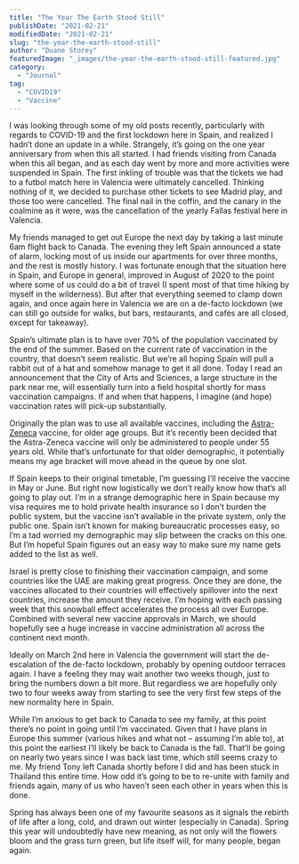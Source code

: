 ```yaml
---
title: "The Year The Earth Stood Still"
publishDate: "2021-02-21"
modifiedDate: "2021-02-21"
slug: "the-year-the-earth-stood-still"
author: "Duane Storey"
featuredImage: "_images/the-year-the-earth-stood-still-featured.jpg"
category:
  - "Journal"
tag:
  - "COVID19"
  - "Vaccine"
---
```


I was looking through some of my old posts recently, particularly with regards to COVID-19 and the first lockdown here in Spain, and realized I hadn’t done an update in a while. Strangely, it’s going on the one year anniversary from when this all started. I had friends visiting from Canada when this all began, and as each day went by more and more activities were suspended in Spain. The first inkling of trouble was that the tickets we had to a futbol match here in Valencia were ultimately cancelled. Thinking nothing of it, we decided to purchase other tickets to see Madrid play, and those too were cancelled. The final nail in the coffin, and the canary in the coalmine as it were, was the cancellation of the yearly Fallas festival here in Valencia.

My friends managed to get out Europe the next day by taking a last minute 6am flight back to Canada. The evening they left Spain announced a state of alarm, locking most of us inside our apartments for over three months, and the rest is mostly history. I was fortunate enough that the situation here in Spain, and Europe in general, improved in August of 2020 to the point where some of us could do a bit of travel (I spent most of that time hiking by myself in the wilderness). But after that everything seemed to clamp down again, and once again here in Valencia we are on a de-facto lockdown (we can still go outside for walks, but bars, restaurants, and cafés are all closed, except for takeaway).

Spain’s ultimate plan is to have over 70% of the population vaccinated by the end of the summer. Based on the current rate of vaccination in the country, that doesn’t seem realistic. But we’re all hoping Spain will pull a rabbit out of a hat and somehow manage to get it all done. Today I read an announcement that the City of Arts and Sciences, a large structure in the park near me, will essentially turn into a field hospital shortly for mass vaccination campaigns. If and when that happens, I imagine (and hope) vaccination rates will pick-up substantially.

Originally the plan was to use all available vaccines, including the [Astra-Zeneca](https://english.elpais.com/society/2021-02-05/spain-rules-out-administering-astrazeneca-vaccine-to-over-65s.html) vaccine, for older age groups. But it’s recently been decided that the Astra-Zeneca vaccine will only be administered to people under 55 years old. While that’s unfortunate for that older demographic, it potentially means my age bracket will move ahead in the queue by one slot.

If Spain keeps to their original timetable, I’m guessing I’ll receive the vaccine in May or June. But right now logistically we don’t really know how that’s all going to play out. I’m in a strange demographic here in Spain because my visa requires me to hold private health insurance so I don’t burden the public system, but the vaccine isn’t available in the private system, only the public one. Spain isn’t known for making bureaucratic processes easy, so I’m a tad worried my demographic may slip between the cracks on this one. But I’m hopeful Spain figures out an easy way to make sure my name gets added to the list as well.

Israel is pretty close to finishing their vaccination campaign, and some countries like the UAE are making great progress. Once they are done, the vaccines allocated to their countries will effectively spillover into the next countries, increase the amount they receive. I’m hoping with each passing week that this snowball effect accelerates the process all over Europe. Combined with several new vaccine approvals in March, we should hopefully see a huge increase in vaccine administration all across the continent next month.

Ideally on March 2nd here in Valencia the government will start the de-escalation of the de-facto lockdown, probably by opening outdoor terraces again. I have a feeling they may wait another two weeks though, just to bring the numbers down a bit more. But regardless we are hopefully only two to four weeks away from starting to see the very first few steps of the new normality here in Spain.

While I’m anxious to get back to Canada to see my family, at this point there’s no point in going until I’m vaccinated. Given that I have plans in Europe this summer (various hikes and what not – assuming I’m able to), at this point the earliest I’ll likely be back to Canada is the fall. That’ll be going on nearly two years since I was back last time, which still seems crazy to me. My friend Tony left Canada shortly before I did and has been stuck in Thailand this entire time. How odd it’s going to be to re-unite with family and friends again, many of us who haven’t seen each other in years when this is done.

Spring has always been one of my favourite seasons as it signals the rebirth of life after a long, cold, and drawn out winter (especially in Canada). Spring this year will undoubtedly have new meaning, as not only will the flowers bloom and the grass turn green, but life itself will, for many people, began again.